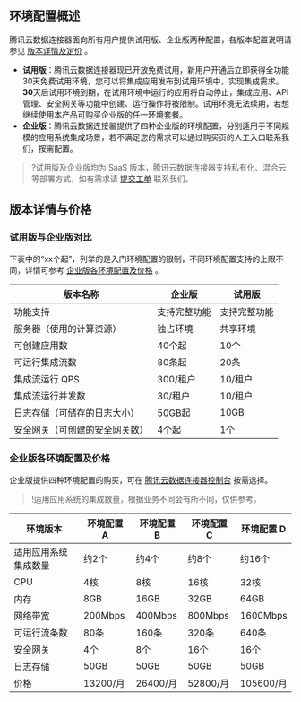 
## 环境配置概述
腾讯云数据连接器面向所有用户提供试用版、企业版两种配置，各版本配置说明请参见 [版本详情及定价](#method1) 。
- **试用版**：腾讯云数据连接器现已开放免费试用，新用户开通后立即获得全功能30天免费试用环境，您可以将集成应用发布到试用环境中，实现集成需求。**30**天后试用环境到期，在试用环境中运行的应用将自动停止，集成应用、API 管理、安全网关等功能中创建、运行操作将被限制。试用环境无法续期，若想继续使用本产品可购买企业版的任一环境套餐。
- **企业版**：腾讯云数据连接器提供了四种企业版的环境配置，分别适用于不同规模的应用系统集成场景，若不满足您的需求可以通过购买页的人工入口联系我们，按需配置。

>?试用版及企业版均为 SaaS 版本，腾讯云数据连接器支持私有化、混合云等部署方式，如有需求请 [提交工单](https://console.cloud.tencent.com/workorder/category) 联系我们。

## 版本详情与价格[](id:method1)

### 试用版与企业版对比

下表中的“xx个起”，列举的是入门环境配置的限制，不同环境配置支持的上限不同，详情可参考 [企业版各环境配置及价格](#method2) 。

| 版本名称         | 企业版       | 试用版       |
| ---------------- | ------------ | ------------ |
| 功能支持         | 支持完整功能 | 支持完整功能 |
| 服务器（使用的计算资源）           | 独占环境     | 共享环境     |
| 可创建应用数     | 40个起       | 10个         |
| 可运行集成流数   | 80条起       | 20条         |
| 集成流运行 QPS    | 300/租户     | 10/租户      |
| 集成流运行并发数 | 30/租户      | 10/租户      |
| 日志存储（可储存的日志大小）         | 50GB起       | 10GB         |
| 安全网关（可创建的安全网关数）         | 4个起        | 1个          |


### 企业版各环境配置及价格[](id:method2)

企业版提供四种环境配置的购买，可在 [腾讯云数据连接器控制台](https://console.cloud.tencent.com/ipaas) 按需选择。

>!适用应用系统的集成数量，根据业务不同会有所不同，仅供参考。

| 环境版本             | 环境配置 A | 环境配置 B | 环境配置 C | 环境配置 D |
| -------------------- | --------- | --------- | --------- | --------- |
| 适用应用系统集成数量 | 约2个     | 约4个     | 约8个     | 约16个    |
| CPU                  | 4核       | 8核       | 16核      | 32核      |
| 内存                 | 8GB        | 16GB       | 32GB       | 64GB       |
| 网络带宽             | 200Mbps   | 400Mbps   | 800Mbps   | 1600Mbps  |
| 可运行流条数         | 80条      | 160条     | 320条     | 640条     |
| 安全网关             | 4个       | 8个       | 16个      | 16个      |
| 日志存储             | 50GB      | 50GB      | 50GB      | 50GB      |
| 价格                   | 13200/月 | 26400/月 | 52800/月 | 105600/月 | 



